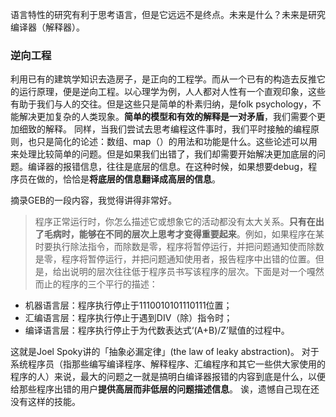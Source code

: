 语言特性的研究有利于思考语言，但是它远远不是终点。未来是什么？未来是研究编译器（解释器）。
### 逆向工程
利用已有的建筑学知识去造房子，是正向的工程学。而从一个已有的构造去反推它的运行原理，便是逆向工程。以心理学为例，人人都对人性有一个直观印象，这些有助于我们与人的交往。但是这些只是简单的朴素归纳，是folk psychology，不能解决更加复杂的人类现象。**简单的模型和有效的解释是一对矛盾**，我们需要个更加细致的解释。
同样，当我们尝试去思考编程这件事时，我们平时接触的编程原则，也只是简化的论述：数组、map（）的用法和功能是什么。这些论述可以用来处理比较简单的问题。但是如果我们出错了，我们却需要开始解决更加底层的问题。编译器的报错信息，往往是底层的信息。在这种时候，如果想要debug，程序员在做的，恰恰是**将底层的信息翻译成高层的信息**。

摘录GEB的一段内容，我觉得讲得非常好。
> 程序正常运行时，你怎么描述它或想象它的活动都没有太大关系。**只有在出了毛病时，能够在不同的层次上思考才变得重要起来**。例如，如果程序在某时要执行除法指令，而除数是零，程序将暂停运行，并把问题通知使而除数是零，程序将暂停运行，并把问题通知使用者，报告程序中出错的位置。但是，给出说明的层次往往低于程序员书写该程序的层次。下面是对一个嘎然而止的程序的三个平行的描述：
* 机器语言层：程序执行停止于1110010101110111位置；
* 汇编语言层：程序执行停止于遇到DIV（除）指令时；
* 编译语言层：程序执行停止于为代数表达式‘(A+B)/Z’赋值的过程中。

这就是Joel Spoky讲的「抽象必漏定律」(the law of leaky abstraction)。
对于系统程序员（指那些编写编译程序、解释程序、汇编程序和其它一些供大家使用的程序的人）来说，最大的问题之一就是搞明白编译器报错的内容到底是什么，以便给那些程序出错的用户**提供高层而非低层的问题描述信息**。
诶，遗憾自己现在还没有这样的技能。